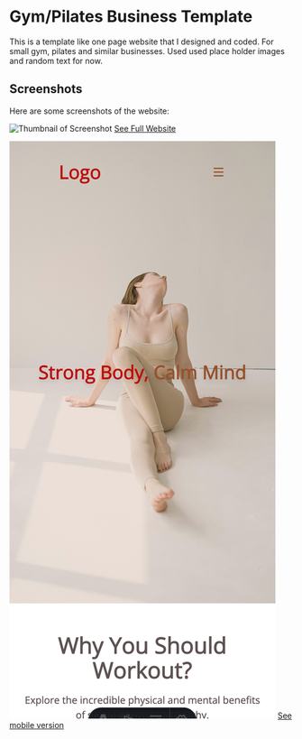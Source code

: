# Gym/Pilates Business Template

This is a template like one page website that I designed and coded. For small gym, pilates and similar businesses.
Used used place holder images and random text for now.

## Screenshots

Here are some screenshots of the website:

![Thumbnail of Screenshot](./public/screenshots/thumbnail.png)
[See Full Website](./public/screenshots/fitness.png)

![Thumbnail of mobile](./public/screenshots/mobile-thumbnail.png)
[See mobile version](./public/screenshots/mobile.png)
